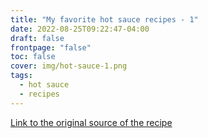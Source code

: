 ```yaml
---
title: "My favorite hot sauce recipes - 1"
date: 2022-08-25T09:22:47-04:00
draft: false
frontpage: "false"
toc: false
cover: img/hot-sauce-1.png
tags:
  - hot sauce
  - recipes
---
```


[Link to the original source of the
recipe](https://web.archive.org/web/20220825132153/https://peppergeek.com/simple-habanero-hot-sauce-recipe/)
